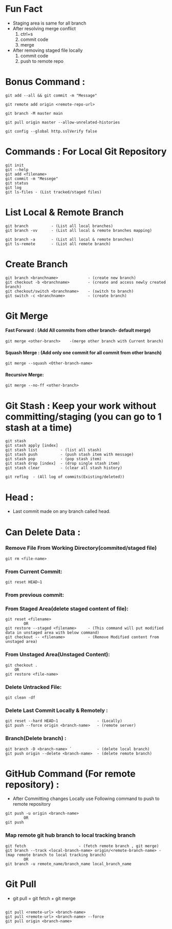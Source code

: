 # Fun Fact
- Staging area is same for all branch
- After resolving merge conflict 
    1. ctrl+s 
    2. commit code 
    3. merge
- After removing staged file locally 
    1. commit code 
    2. push to remote repo

# Bonus Command :
```
git add --all && git commit -m "Message"

git remote add origin <remote-repo-url>

git branch -M master main

git pull origin master --allow-unrelated-histories

git config --global http.sslVerify false
```
# Commands : For Local Git Repository
```
git init
git --help
git add <filename>
git commit -m "Messege"
git status
git log
git ls-files - (List tracked/staged files)

```

# List Local & Remote Branch
```
git branch          - (List all local branches)
git branch -vv      - (List all local & remote branches mapping)

git branch -a       - (List all local & remote branches)
git ls-remote       - (List all remote branch)
```
 
# Create Branch
```
git branch <branchname>             - (create new branch)
git checkout -b <branchname>        - (create and access newly created branch)
git checkout/switch <branchname>    - (switch to branch)
git switch -c <branchname>          - (create branch)
```

# Git Merge
#### Fast Forward : (Add All commits from other branch- default merge) 
```
git merge <other-branch>    -(merge other branch with Current branch)
```

#### Squash Merge : (Add only one commit for all commit from other branch)
```
git merge --squash <Other-branch-name>
```

#### Recursive Merge:
```
git merge --no-ff <other-branch>
```


# Git Stash : Keep your work without committing/staging (you can go to 1 stash at a time)
```
git stash
git stash apply [index]
git stash list          - (list all stash)
git stash push          - (push stash item with message)
git stash pop           - (pop stash item)
git stash drop [index]  - (drop single stash item)
git stash clear         - (clear all stash history)
```

```
git reflog  - (All log of commits(Existing/deleted))
```

# Head :
- Last commit made on any branch called head.

# Can Delete Data :
### Remove File From Working Directory(commited/staged file)
```
git rm <file-name>
```

### From Current Commit:
```
git reset HEAD~1
```

### From previous commit:

### From Staged Area(delete staged content of file):
```
git reset <filename> 
        OR  
git restore --staged <filename>     - (This command will put modified data in unstaged area with below command)
git checkout -- <filename>          - (Remove Modified content from unstaged area) 
```

### From Unstaged Area(Unstaged Content):
```
git checkout .    
    OR 
git restore <file-name>
```

### Delete Untracked File:
```
git clean -df
```

### Delete Last Commit Locally & Remotely :
```
git reset --hard HEAD~1                 - (Locally)
git push --force origin <branch-name>   - (remote server)
```


### Branch(Delete branch) : 
```
git branch -D <branch-name> `           - (delete local branch)
git push origin --delete <branch-name>  - (delete remote branch)
```


# GitHub Command (For remote repository) :
- After Committing changes Locally use Following command to push to remote repository
```
git push -u origin <branch-name>  
        OR 
git push
```

### Map remote git hub branch to local tracking branch
```
git fetch                       - (fetch remote branch , git merge)
git branch --track <local-branch-name> origin/<remote-branch-name> - (map remote branch to local tracking branch)
        OR
git branch -u remote_name/branch_name local_branch_name
```

# Git Pull
- git pull = git fetch + git merge
```

git pull <remote-url> <branch-name>
git pull <remote-url> <branch-name> --force 
git pull origin <branch-name>
```

